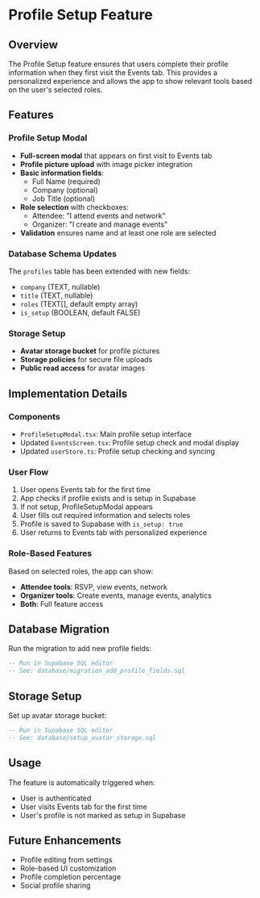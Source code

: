 # Profile Setup Feature

## Overview
The Profile Setup feature ensures that users complete their profile information when they first visit the Events tab. This provides a personalized experience and allows the app to show relevant tools based on the user's selected roles.

## Features

### Profile Setup Modal
- **Full-screen modal** that appears on first visit to Events tab
- **Profile picture upload** with image picker integration
- **Basic information fields**:
  - Full Name (required)
  - Company (optional)
  - Job Title (optional)
- **Role selection** with checkboxes:
  - Attendee: "I attend events and network"
  - Organizer: "I create and manage events"
- **Validation** ensures name and at least one role are selected

### Database Schema Updates
The `profiles` table has been extended with new fields:
- `company` (TEXT, nullable)
- `title` (TEXT, nullable) 
- `roles` (TEXT[], default empty array)
- `is_setup` (BOOLEAN, default FALSE)

### Storage Setup
- **Avatar storage bucket** for profile pictures
- **Storage policies** for secure file uploads
- **Public read access** for avatar images

## Implementation Details

### Components
- `ProfileSetupModal.tsx`: Main profile setup interface
- Updated `EventsScreen.tsx`: Profile setup check and modal display
- Updated `userStore.ts`: Profile setup checking and syncing

### User Flow
1. User opens Events tab for the first time
2. App checks if profile exists and is setup in Supabase
3. If not setup, ProfileSetupModal appears
4. User fills out required information and selects roles
5. Profile is saved to Supabase with `is_setup: true`
6. User returns to Events tab with personalized experience

### Role-Based Features
Based on selected roles, the app can show:
- **Attendee tools**: RSVP, view events, network
- **Organizer tools**: Create events, manage events, analytics
- **Both**: Full feature access

## Database Migration
Run the migration to add new profile fields:
```sql
-- Run in Supabase SQL editor
-- See: database/migration_add_profile_fields.sql
```

## Storage Setup
Set up avatar storage bucket:
```sql
-- Run in Supabase SQL editor  
-- See: database/setup_avatar_storage.sql
```

## Usage
The feature is automatically triggered when:
- User is authenticated
- User visits Events tab for the first time
- User's profile is not marked as setup in Supabase

## Future Enhancements
- Profile editing from settings
- Role-based UI customization
- Profile completion percentage
- Social profile sharing 